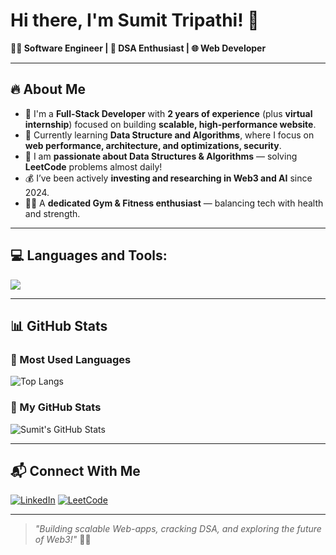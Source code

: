 <!---
- 👋 Hi, I’m @Sumit Tripathi
- 👀 I’m interested in coding
- 🌱 I’m currently learning react
- 💞️ I’m looking to collaborate on social media 
- 📫 How to reach me follow me github 
- 😄 Pronouns: he/him
- ⚡ Fun fact: Vibes coding


Sumit1164/Sumit1164 is a ✨ special ✨ repository because its `README.md` (this file) appears on your GitHub profile.
You can click the Preview link to take a look at your changes.
--->




# Hi there, I'm Sumit Tripathi! 👋

**👨‍💻 Software Engineer | 🧠 DSA Enthusiast | 🌐 Web Developer**

---

## 🔥 About Me

- 🔧 I'm a **Full-Stack Developer** with **2 years of experience** (plus **virtual internship**) focused on building **scalable, high-performance website**.
- 🏢 Currently learning **Data Structure and Algorithms**, where I focus on **web performance, architecture, and optimizations, security**.
- 📘 I am **passionate about Data Structures & Algorithms** — solving **LeetCode** problems almost daily!
- 💰 I’ve been actively **investing and researching in Web3 and AI** since 2024.
- 🏋️‍♂️ A **dedicated Gym & Fitness enthusiast** — balancing tech with health and strength.

---

## 💻 Languages and Tools:

<img src="https://skillicons.dev/icons?i=html,css,js,react,nodejs,express,mongodb,java" />

---
<!--
## 🚀 Notable Achievements

- 🏅 [Recognized as a LinkedIn Top Voice in Computer Science](https://www.linkedin.com/feed/update/urn:li:activity:YOUR-ACTIVITY-ID)

---
-->

## 📊 GitHub Stats

### 🔹 Most Used Languages
![Top Langs](https://github-readme-stats.vercel.app/api/top-langs/?username=Sumit1164&layout=compact)

### 🔹 My GitHub Stats
![Sumit's GitHub Stats](https://github-readme-stats.vercel.app/api?username=Sumit1164&show_icons=true&theme=default)

---

## 📬 Connect With Me

[![LinkedIn](https://img.shields.io/badge/-LinkedIn-blue?style=flat&logo=linkedin&logoColor=white)](https://www.linkedin.com/in/sumit-tripathi1164/)
[![LeetCode](https://img.shields.io/badge/-LeetCode-FFA116?style=flat&logo=leetcode&logoColor=black)](https://leetcode.com/u/Sumit_tripathi/)

---

> _"Building scalable Web-apps, cracking DSA, and exploring the future of Web3!"_ 🚀🌸
